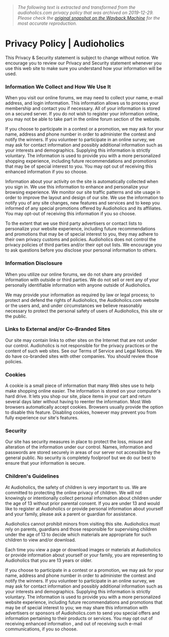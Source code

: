 > *The following text is extracted and transformed from the audioholics.com privacy policy that was archived on 2019-12-29. Please check the [original snapshot on the Wayback Machine](https://web.archive.org/web/20191229154246id_/https%3A//www.audioholics.com/groups/admin/privacy) for the most accurate reproduction.*

# Privacy Policy | Audioholics

This Privacy & Security statement is subject to change without notice. We encourage you to review our Privacy and Security statement whenever you use this web site to make sure you understand how your information will be used.

### **Information We Collect and How We Use It**

When you visit our online forums, we may need to collect your name, e-mail address, and login information. This information allows us to process your membership and contact you if necessary. All of your information is stored on a secured server. If you do not wish to register your information online, you may not be able to take part in the online forum section of the website.

If you choose to participate in a contest or a promotion, we may ask for your name, address and phone number in order to administer the contest and notify the winners. If you volunteer to participate in an online survey, we may ask for contact information and possibly additional information such as your interests and demographics. Supplying this information is strictly voluntary. The information is used to provide you with a more personalized shopping experience, including future recommendations and promotions that may be of special interest to you. You may opt out of receiving this enhanced information if you so choose.

Information about your activity on the site is automatically collected when you sign in. We use this information to enhance and personalize your browsing experience. We monitor our site traffic patterns and site usage in order to improve the layout and design of our site. We use the information to notify you of any site changes, new features and services and to keep you informed of any special promotions offered by Audioholics and its affiliates. You may opt-out of receiving this information if you so choose.

To the extent that we use third party advertisers or contact lists to personalize your website experience, including future recommendations and promotions that may be of special interest to you, they may adhere to their own privacy customs and policies. Audioholics does not control the privacy policies of third parties and/or their opt out lists. We encourage you to ask questions before you disclose your personal information to others.

### **Information Disclosure**

When you utilize our online forums, we do not share any provided information with outside or third parties. We do not sell or rent any of your personally identifiable information with anyone outside of Audioholics.

We may provide your information as required by law or legal process; to protect and defend the rights of Audioholics, the Audioholics.com website or the users and, and under circumstances we believe reasonably necessary to protect the personal safety of users of Audioholics, this site or the public.

### **Links to External and/or Co-Branded Sites**

Our site may contain links to other sites on the Internet that are not under our control. Audioholics is not responsible for the privacy practices or the content of such web sites. See our Terms of Service and Legal Notices. We do have co-branded sites with other companies. You should review those policies.

### **Cookies**

A cookie is a small piece of information that many Web sites use to help make shopping online easier. The information is stored on your computer's hard drive. It lets you shop our site, place items in your cart and return several days later without having to reenter the information. Most Web browsers automatically accept cookies. Browsers usually provide the option to disable this feature. Disabling cookies, however may prevent you from fully experience our site's features.

### **Security**

Our site has security measures in place to protect the loss, misuse and alteration of the information under our control. Names, information and passwords are stored securely in areas of our server not accessible by the general public. No security is completely foolproof but we do our best to ensure that your information is secure.

### **Children's Guidelines**

At Audioholics, the safety of children is very important to us. We are committed to protecting the online privacy of children. We will not knowingly or intentionally collect personal information about children under the age of 13 without prior parental consent. If you are under 13 and would like to register at Audioholics or provide personal information about yourself and your family, please ask a parent or guardian for assistance.

Audioholics cannot prohibit minors from visiting this site. Audioholics must rely on parents, guardians and those responsible for supervising children under the age of 13 to decide which materials are appropriate for such children to view and/or download.

Each time you view a page or download images or materials at Audioholics or provide information about yourself or your family, you are representing to Audioholics that you are 13 years or older.

If you choose to participate in a contest or a promotion, we may ask for your name, address and phone number in order to administer the contest and notify the winners. If you volunteer to participate in an online survey, we may ask for contact information and possibly additional information such as your interests and demographics. Supplying this information is strictly voluntary. The information is used to provide you with a more personalized website experience, including future recommendations and promotions that may be of special interest to you; we may share this information with advertisers or sponsors of Audioholics.com to send you special offers and information pertaining to their products or services. You may opt out of receiving enhanced information , and out of receiving such e-mail communications, if you so choose.
